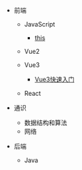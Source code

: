 - 前端

  * JavaScript

    - [this](JavaScript/this.md)

  * Vue2

  * Vue3

    - [Vue3快速入门](Vue/快速入门.md)

  * React

* 通识
  * 数据结构和算法
  * 网络

* 后端
  * Java
